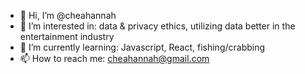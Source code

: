 - 👋 Hi, I’m @cheahannah
- 👀 I’m interested in: data & privacy ethics, utilizing data better in the entertainment industry
- 🌱 I’m currently learning: Javascript, React, fishing/crabbing
- 📫 How to reach me: cheahannah@gmail.com

<!---
cheahannah/cheahannah is a ✨ special ✨ repository because its `README.md` (this file) appears on your GitHub profile.
You can click the Preview link to take a look at your changes.
--->
